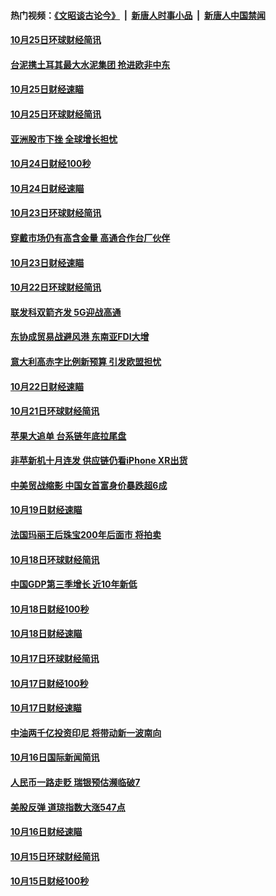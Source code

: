 #### 热门视频：[《文昭谈古论今》](https://github.com/gfw-breaker/wenzhao/blob/master/README.md?t=10261533) &nbsp;|&nbsp; [新唐人时事小品](https://github.com/gfw-breaker/ntdtv-comedy/blob/master/README.md?t=10261533) &nbsp;|&nbsp; [新唐人中国禁闻](https://github.com/gfw-breaker/ntdtv-news/blob/master/README.md?t=10261533)

#### [10月25日环球财经简讯](../pages/news208/a1396909.md?t=10261533) 

#### [台泥携土耳其最大水泥集团 抢进欧非中东](../pages/news208/a1396899.md?t=10261533) 

#### [10月25日财经速瞄](../pages/news208/a1396828.md?t=10261533) 

#### [10月25日环球财经简讯](../pages/news208/a1396771.md?t=10261533) 

#### [亚洲股市下挫 全球增长担忧](../pages/news208/a1396757.md?t=10261533) 

#### [10月24日财经100秒](../pages/news208/a1396750.md?t=10261533) 

#### [10月24日财经速瞄](../pages/news208/a1396676.md?t=10261533) 

#### [10月23日环球财经简讯](../pages/news208/a1396638.md?t=10261533) 

#### [穿戴市场仍有高含金量 高通合作台厂伙伴](../pages/news208/a1396618.md?t=10261533) 

#### [10月23日财经速瞄](../pages/news208/a1396523.md?t=10261533) 

#### [10月22日环球财经简讯](../pages/news208/a1396479.md?t=10261533) 

#### [联发科双箭齐发 5G迎战高通](../pages/news208/a1396463.md?t=10261533) 

#### [东协成贸易战避风港 东南亚FDI大增](../pages/news208/a1396462.md?t=10261533) 

#### [意大利高赤字比例新预算 引发欧盟担忧](../pages/news208/a1396344.md?t=10261533) 

#### [10月22日财经速瞄](../pages/news208/a1396383.md?t=10261533) 

#### [10月21日环球财经简讯](../pages/news208/a1396338.md?t=10261533) 

#### [苹果大追单 台系链年底拉尾盘](../pages/news208/a1396320.md?t=10261533) 

#### [非苹新机十月连发 供应链仍看iPhone XR出货](../pages/news208/a1396220.md?t=10261533) 

#### [中美贸战缩影 中国女首富身价暴跌超6成](../pages/news208/a1396150.md?t=10261533) 

#### [10月19日财经速瞄](../pages/news208/a1396078.md?t=10261533) 

#### [法国玛丽王后珠宝200年后面市 将拍卖](../pages/news208/a1396074.md?t=10261533) 

#### [10月18日环球财经简讯](../pages/news208/a1396037.md?t=10261533) 

#### [中国GDP第三季增长 近10年新低](../pages/news208/a1396032.md?t=10261533) 

#### [10月18日财经100秒](../pages/news208/a1396017.md?t=10261533) 

#### [10月18日财经速瞄](../pages/news208/a1395923.md?t=10261533) 

#### [10月17日环球财经简讯](../pages/news208/a1395879.md?t=10261533) 

#### [10月17日财经100秒](../pages/news208/a1395862.md?t=10261533) 

#### [10月17日财经速瞄](../pages/news208/a1395794.md?t=10261533) 

#### [中油两千亿投资印尼 将带动新一波南向](../pages/news208/a1395728.md?t=10261533) 

#### [10月16日国际新闻简讯](../pages/news208/a1395726.md?t=10261533) 

#### [人民币一路走贬 瑞银预估濒临破7](../pages/news208/a1395619.md?t=10261533) 

#### [美股反弹 道琼指数大涨547点](../pages/news208/a1395665.md?t=10261533) 

#### [10月16日财经速瞄](../pages/news208/a1395646.md?t=10261533) 

#### [10月15日环球财经简讯](../pages/news208/a1395588.md?t=10261533) 

#### [10月15日财经100秒](../pages/news208/a1395569.md?t=10261533) 

